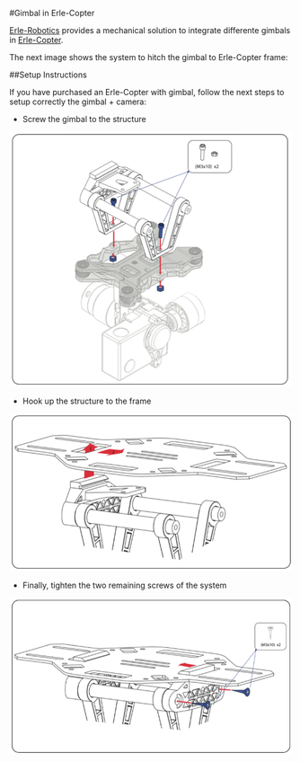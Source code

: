 #Gimbal in Erle-Copter

[Erle-Robotics](http://erlerobotics.com/blog/home-creative/) provides a mechanical solution to integrate differente gimbals in [Erle-Copter](http://erlerobotics.com/blog/erle-copter/).

The next image shows the system to hitch the gimbal to Erle-Copter frame:


##Setup Instructions

If you have purchased an Erle-Copter with gimbal, follow the next steps to setup correctly the gimbal + camera:

+ Screw the gimbal to the structure

![Gimbal](../img/gimbal/gimbal.png)

+ Hook up the structure to the frame

![Gimbal1](../img/gimbal/gimbal1.png)

+ Finally, tighten the two remaining screws of the system

![Gimbal2](../img/gimbal/gimbal2.png)